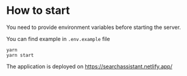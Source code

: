 # How to start

You need to provide environment variables before starting the server.

You can find example in `.env.example` file

```
yarn
yarn start
```

The application is deployed on https://searchassistant.netlify.app/

